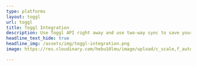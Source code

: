 ```yaml
---
type: platforms
layout: toggl
url: toggl
title: Toggl Integration
description: Use Toggl API right away and use two-way sync to save your team members to the RemoteTeam platform. Start improving your team's performance consistently. 
headline_text_hide: true
headline_img: /assets/img/toggl-integration.png
image: https://res.cloudinary.com/hebu10lmu/image/upload/c_scale,f_auto,q_auto,w_560/v1580227602/www/Group_95-1_ziebsg.jpg

---
```

